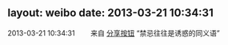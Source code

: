 layout: weibo
date: 2013-03-21 10:34:31
---
<meta name="referrer" content="no-referrer" />

2013-03-21 10:34:31  &nbsp;&nbsp;&nbsp;&nbsp;&nbsp;&nbsp; 来自 <a href="http://app.weibo.com/t/feed/cUcI1A" rel="nofollow">分享按钮</a>
“禁忌往往是诱惑的同义语” ​​​
